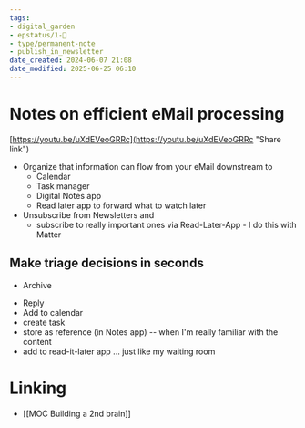 ```yaml
---
tags: 
- digital_garden
- epstatus/1-🌱
- type/permanent-note
- publish_in_newsletter
date_created: 2024-06-07 21:08
date_modified: 2025-06-25 06:10
---
```

# Notes on efficient eMail processing

[https://youtu.be/uXdEVeoGRRc](https://youtu.be/uXdEVeoGRRc "Share link")

+ Organize that information can flow from your eMail downstream to
	+ Calendar
	+ Task manager 
	+ Digital Notes app
	+ Read later app to forward what to watch later
+ Unsubscribe from Newsletters and 
	+ subscribe to really important ones via Read-Later-App - I do this with Matter

## Make triage decisions in seconds

* Archive
+ Reply
+ Add to calendar
+ create task
+ store as reference (in Notes app) -- when I'm really familiar with the content
+ add to read-it-later app  ... just like my waiting room

# Linking

+ [[MOC Building a 2nd brain]]

